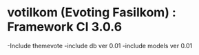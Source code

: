 # votilkom (Evoting Fasilkom) : Framework CI 3.0.6
-Include themevote
-include db ver 0.01
-include models ver 0.01
